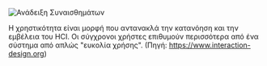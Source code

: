 ![Ανάδειξη Συναισθημάτων](https://public-media.interaction-design.org/images/encyclopedia/human_computer_interaction_hci/the_herder_institute_leipzig_1989_computers_har.jpg)

Η χρηστικότητα είναι μορφή που αντανακλά την κατανόηση και την εμβέλεια του HCI. Οι σύγχρονοι χρήστες επιθυμούν περισσότερα από ένα σύστημα από απλώς "ευκολία χρήσης".
(Πηγή: https://www.interaction-design.org)
